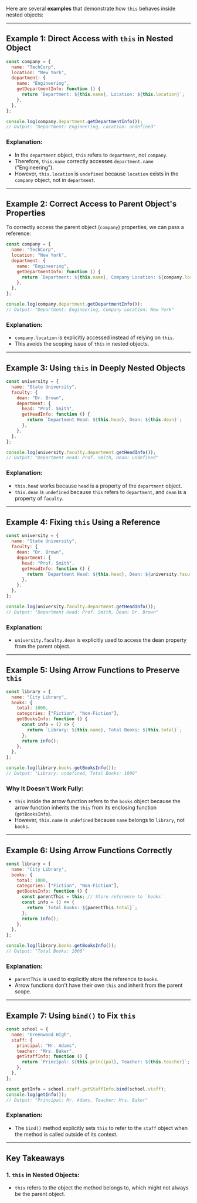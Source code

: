 Here are several **examples** that demonstrate how `this` behaves inside nested objects:
***

## Example 1: Direct Access with `this` in Nested Object

```js
const company = {
  name: "TechCorp",
  location: "New York",
  department: {
    name: "Engineering",
    getDepartmentInfo: function () {
      return `Department: ${this.name}, Location: ${this.location}`;
    },
  },
};

console.log(company.department.getDepartmentInfo());
// Output: "Department: Engineering, Location: undefined"
```

### Explanation:
- In the `department` object, `this` refers to `department`, not `company`.
- Therefore, `this.name` correctly accesses `department.name` ("Engineering").
- However, `this.location` is `undefined` because `location` exists in the `company` object, not in `department`.
***

## Example 2: Correct Access to Parent Object's Properties

To correctly access the parent object (`company`) properties, we can pass a reference:

```js
const company = {
  name: "TechCorp",
  location: "New York",
  department: {
    name: "Engineering",
    getDepartmentInfo: function () {
      return `Department: ${this.name}, Company Location: ${company.location}`;
    },
  },
};

console.log(company.department.getDepartmentInfo());
// Output: "Department: Engineering, Company Location: New York"
```

### Explanation:
- `company.location` is explicitly accessed instead of relying on `this`.
- This avoids the scoping issue of `this` in nested objects.
***

## Example 3: Using `this` in Deeply Nested Objects

```js
const university = {
  name: "State University",
  faculty: {
    dean: "Dr. Brown",
    department: {
      head: "Prof. Smith",
      getHeadInfo: function () {
        return `Department Head: ${this.head}, Dean: ${this.dean}`;
      },
    },
  },
};

console.log(university.faculty.department.getHeadInfo());
// Output: "Department Head: Prof. Smith, Dean: undefined"
```

### Explanation:
- `this.head` works because `head` is a property of the `department` object.
- `this.dean` is `undefined` because `this` refers to `department`, and `dean` is a property of `faculty`.
***

## Example 4: Fixing `this` Using a Reference

```js
const university = {
  name: "State University",
  faculty: {
    dean: "Dr. Brown",
    department: {
      head: "Prof. Smith",
      getHeadInfo: function () {
        return `Department Head: ${this.head}, Dean: ${university.faculty.dean}`;
      },
    },
  },
};

console.log(university.faculty.department.getHeadInfo());
// Output: "Department Head: Prof. Smith, Dean: Dr. Brown"
```

### Explanation:
- `university.faculty.dean` is explicitly used to access the dean property from the parent object.
***

## Example 5: Using Arrow Functions to Preserve `this`

```js
const library = {
  name: "City Library",
  books: {
    total: 1000,
    categories: ["Fiction", "Non-Fiction"],
    getBooksInfo: function () {
      const info = () => {
        return `Library: ${this.name}, Total Books: ${this.total}`;
      };
      return info();
    },
  },
};

console.log(library.books.getBooksInfo());
// Output: "Library: undefined, Total Books: 1000"
```

### Why It Doesn't Work Fully:
- `this` inside the arrow function refers to the `books` object because the arrow function inherits the `this` from its enclosing function (`getBooksInfo`).
- However, `this.name` is `undefined` because `name` belongs to `library`, not `books`.
***

## Example 6: Using Arrow Functions Correctly

```js
const library = {
  name: "City Library",
  books: {
    total: 1000,
    categories: ["Fiction", "Non-Fiction"],
    getBooksInfo: function () {
      const parentThis = this; // Store reference to `books`
      const info = () => {
        return `Total Books: ${parentThis.total}`;
      };
      return info();
    },
  },
};

console.log(library.books.getBooksInfo());
// Output: "Total Books: 1000"
```

### Explanation:
- `parentThis` is used to explicitly store the reference to `books`.
- Arrow functions don't have their own `this` and inherit from the parent scope.
***

## Example 7: Using `bind()` to Fix `this`

```js
const school = {
  name: "Greenwood High",
  staff: {
    principal: "Mr. Adams",
    teacher: "Mrs. Baker",
    getStaffInfo: function () {
      return `Principal: ${this.principal}, Teacher: ${this.teacher}`;
    },
  },
};

const getInfo = school.staff.getStaffInfo.bind(school.staff);
console.log(getInfo());
// Output: "Principal: Mr. Adams, Teacher: Mrs. Baker"
```

### Explanation:
- The `bind()` method explicitly sets `this` to refer to the `staff` object when the method is called outside of its context.
***

## Key Takeaways

### 1. `this` in Nested Objects:

-  `this` refers to the object the method belongs to, which might not always be the parent object.